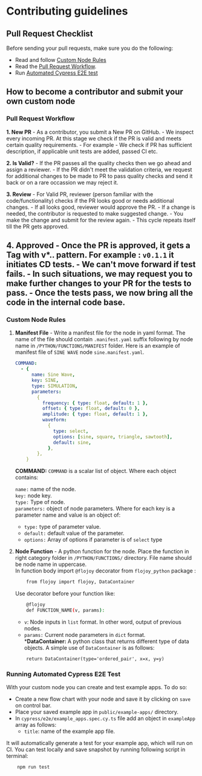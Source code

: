 # Contributing guidelines
## Pull Request Checklist

Before sending your pull requests, make sure you do the following:
-   Read and follow [Custom Node Rules](#custom-node-rules)
-   Read the [Pull Request Workflow](#pull-request-workflow). 
- Run [Automated Cypress E2E test](#running-automated-cypress-e2e-test)

## How to become a contributor and submit your own custom node
### Pull Request Workflow

**1. New PR** - As a contributor, you submit a New PR on GitHub. - We inspect
every incoming PR. At this stage we check if the PR is valid and meets certain quality
requirements. - For example - We check if PR has sufficient
description, if applicable unit tests are added, passed CI etc.

**2. Is Valid?** - If the PR passes all the quality checks then we go ahead and
assign a reviewer. - If the PR didn't meet the validation criteria, we request
for additional changes to be made to PR to pass quality checks and send it back
or on a rare occassion we may reject it.

**3. Review** - For Valid PR, reviewer (person familiar with the
code/functionality) checks if the PR looks good or needs additional changes. -
If all looks good, reviewer would approve the PR. - If a change is needed, the
contributor is requested to make suggested change. - You make the change and
submit for the review again. - This cycle repeats itself till the PR gets
approved.

**4. Approved** - Once the PR is approved, it gets a Tag with v*.. pattern. For example : `v0.1.1` it initiates CD tests. - We can't move forward if test 
fails. - In such situations, we may request you to make further changes to your
PR for the tests to pass. - Once the tests pass, we now bring all the code in
the internal code base.
---
### Custom Node Rules
1.  **Manifest File** - Write a manifest file for the node in yaml format. The name of the file should contain `.manifest.yaml` suffix following by node name in `/PYTHON/FUNCTIONS/MANIFEST` folder. Here is an example of manifest file of `SINE WAVE` node `sine.manifest.yaml`.
    ```yaml
    COMMAND:
      - {
          name: Sine Wave,
          key: SINE,
          type: SIMULATION,
          parameters:
            {
              frequency: { type: float, default: 1 },
              offset: { type: float, default: 0 },
              amplitude: { type: float, default: 1 },
              waveform:
                {
                  type: select,
                  options: [sine, square, triangle, sawtooth],
                  default: sine,
                },
            },
        }
    ```
    **COMMAND:** `COMMAND` is a scalar list of object. Where each object contains:

    `name:` name of the node.  
    `key:` node key.   
    `type:` Type of node.    
    `parameters:` object of node parameters. Where for each key is a parameter name and value is an object of:
    - `type:` type of parameter value.
    - `default:` default value of the parameter.    
    - `options:` Array of options if parameter is of `select` type
    

2.  **Node Function** - A python function for the node. Place the function in right category folder in `/PYTHON/FUNCTIONS/`  directory. File name should be node name in uppercase.  
    In function body import `@flojoy` decorator from `flojoy_python` package :   

    ```bash
        from flojoy import flojoy, DataContainer
    ```
    Use decorator before your function like:
    ```bash
        @flojoy
        def FUNCTION_NAME(v, params):
    ```
    - `v`: Node inputs in `list` format. In other word, output of previous nodes.   
    - `params:` Current node parameters in `dict` format.    
    ***DataContainer:** A python class that returns different type of data objects. A simple use of `DataContainer` is as follows:    
    ```code
        return DataContainer(type='ordered_pair', x=x, y=y)
    ```
    
### Running Automated Cypress E2E Test

With your custom node you can create and test example apps. To do so:
- Create a new flow chart with your node and save it by clicking on `save` on control bar.
- Place your saved example app in `public/example-apps/` directory.
- In `cypress/e2e/example_apps.spec.cy.ts` file add an object in `exampleApp` array as follows:
    - `title`: name of the example app file.

It will automatically generate a test for your example app, which will run on CI. You can test locally and save snapshot by running following script in terminal:
```bash
    npm run test
```



